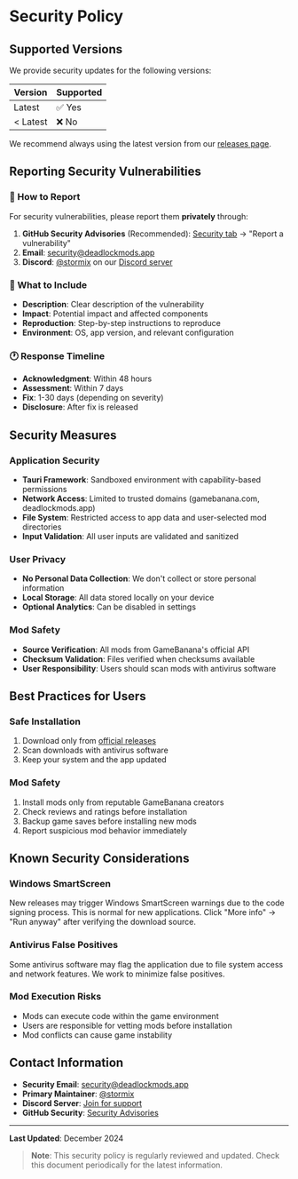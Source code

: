 # Security Policy

## Supported Versions

We provide security updates for the following versions:

| Version  | Supported |
| -------- | --------- |
| Latest   | ✅ Yes    |
| < Latest | ❌ No     |

We recommend always using the latest version from our [releases page](https://github.com/stormix/deadlock-modmanager/releases/latest).

## Reporting Security Vulnerabilities

### 🚨 How to Report

For security vulnerabilities, please report them **privately** through:

1. **GitHub Security Advisories** (Recommended): [Security tab](https://github.com/stormix/deadlock-modmanager/security/advisories) → "Report a vulnerability"
2. **Email**: [security@deadlockmods.app](mailto:security@deadlockmods.app)
3. **Discord**: [@stormix](https://discord.com/users/stormix) on our [Discord server](https://discord.gg/KSB2kzQWWE)

### 📝 What to Include

- **Description**: Clear description of the vulnerability
- **Impact**: Potential impact and affected components
- **Reproduction**: Step-by-step instructions to reproduce
- **Environment**: OS, app version, and relevant configuration

### 🕐 Response Timeline

- **Acknowledgment**: Within 48 hours
- **Assessment**: Within 7 days
- **Fix**: 1-30 days (depending on severity)
- **Disclosure**: After fix is released

## Security Measures

### Application Security

- **Tauri Framework**: Sandboxed environment with capability-based permissions
- **Network Access**: Limited to trusted domains (gamebanana.com, deadlockmods.app)
- **File System**: Restricted access to app data and user-selected mod directories
- **Input Validation**: All user inputs are validated and sanitized

### User Privacy

- **No Personal Data Collection**: We don't collect or store personal information
- **Local Storage**: All data stored locally on your device
- **Optional Analytics**: Can be disabled in settings

### Mod Safety

- **Source Verification**: All mods from GameBanana's official API
- **Checksum Validation**: Files verified when checksums available
- **User Responsibility**: Users should scan mods with antivirus software

## Best Practices for Users

### Safe Installation

1. Download only from [official releases](https://github.com/stormix/deadlock-modmanager/releases/latest)
2. Scan downloads with antivirus software
3. Keep your system and the app updated

### Mod Safety

1. Install mods only from reputable GameBanana creators
2. Check reviews and ratings before installation
3. Backup game saves before installing new mods
4. Report suspicious mod behavior immediately

## Known Security Considerations

### Windows SmartScreen

New releases may trigger Windows SmartScreen warnings due to the code signing process. This is normal for new applications. Click "More info" → "Run anyway" after verifying the download source.

### Antivirus False Positives

Some antivirus software may flag the application due to file system access and network features. We work to minimize false positives.

### Mod Execution Risks

- Mods can execute code within the game environment
- Users are responsible for vetting mods before installation
- Mod conflicts can cause game instability

## Contact Information

- **Security Email**: [security@deadlockmods.app](mailto:security@deadlockmods.app)
- **Primary Maintainer**: [@stormix](https://github.com/stormix)
- **Discord Server**: [Join for support](https://discord.gg/KSB2kzQWWE)
- **GitHub Security**: [Security Advisories](https://github.com/stormix/deadlock-modmanager/security/advisories)

---

**Last Updated**: December 2024

> **Note**: This security policy is regularly reviewed and updated. Check this document periodically for the latest information.
